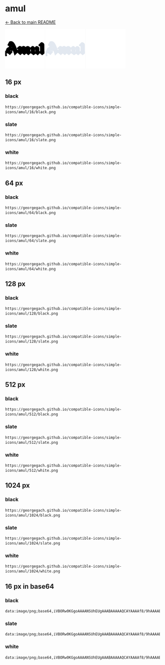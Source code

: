# amul

[← Back to main README](../../README.md)


<img src="./128/black.png" width="128" alt="amul black icon" />
<img src="./128/slate.png" width="128" alt="amul slate icon" />
<img src="./128/white.png" width="128" alt="amul white icon" />

## 16 px

### black
```
https://georgegach.github.io/compatible-icons/simple-icons/amul/16/black.png
```

### slate
```
https://georgegach.github.io/compatible-icons/simple-icons/amul/16/slate.png
```

### white
```
https://georgegach.github.io/compatible-icons/simple-icons/amul/16/white.png
```

## 64 px

### black
```
https://georgegach.github.io/compatible-icons/simple-icons/amul/64/black.png
```

### slate
```
https://georgegach.github.io/compatible-icons/simple-icons/amul/64/slate.png
```

### white
```
https://georgegach.github.io/compatible-icons/simple-icons/amul/64/white.png
```

## 128 px

### black
```
https://georgegach.github.io/compatible-icons/simple-icons/amul/128/black.png
```

### slate
```
https://georgegach.github.io/compatible-icons/simple-icons/amul/128/slate.png
```

### white
```
https://georgegach.github.io/compatible-icons/simple-icons/amul/128/white.png
```

## 512 px

### black
```
https://georgegach.github.io/compatible-icons/simple-icons/amul/512/black.png
```

### slate
```
https://georgegach.github.io/compatible-icons/simple-icons/amul/512/slate.png
```

### white
```
https://georgegach.github.io/compatible-icons/simple-icons/amul/512/white.png
```

## 1024 px

### black
```
https://georgegach.github.io/compatible-icons/simple-icons/amul/1024/black.png
```

### slate
```
https://georgegach.github.io/compatible-icons/simple-icons/amul/1024/slate.png
```

### white
```
https://georgegach.github.io/compatible-icons/simple-icons/amul/1024/white.png
```

## 16 px in base64

### black
```
data:image/png;base64,iVBORw0KGgoAAAANSUhEUgAAABAAAAAQCAYAAAAf8/9hAAAABmJLR0QA/wD/AP+gvaeTAAAAwUlEQVQ4je3QsUqCYRjF8Z/58ZX4QdBQkENCN9CSLU3NXYxr19AotYU3URfg4tTWVAQ6KC3R0pCkWMsZmkRo9cDLywP/c87zvmz0b9Vz3+EWFQZreq/QghqeMMcbjlHmNAOXf4wFzvGBcYFD7GSbPVzjJHAzBV+Y4iDcKyao6ujhAiN8JrDCD7awjwYWKZB5ju0avgOP8IJOWovAu1hilqcs4pmhLHCPGzzjKMnvOE3TIy7RRxcPOMMQ7ZXfvNF6+gVBFyO5wnADdQAAAABJRU5ErkJggg==
```

### slate
```
data:image/png;base64,iVBORw0KGgoAAAANSUhEUgAAABAAAAAQCAYAAAAf8/9hAAAABmJLR0QA/wD/AP+gvaeTAAABH0lEQVQ4je3RsUocARSF4f/cnVkQhUUEsyGoAS0CNhIwSWFvk4exTRvwEdIIIe8gsbeysgpYKKKwG4vVKTYRcZ3ZuSeFLyAEq+Trfzhw4L+/JoDh9fir09ty7C297H1+Svjzevwp4UK2NRiNf4Tije0KsXVb9YYACwujst/v352cuLu+rhrAdjG4uf2gNvclfmtYVa+YFoeGVVADPjBs6HHerI0k7oErwwtDJ6Rz24uIucJNZxexBlyAJXiLmSU8yZQlFo1qRC08j/UAXpa4N6DB6FdNYgWXNmfgdzZCFIEA9xIyxCSTbshTK2pggukWOL+H9IWmPY2yXMmkcbiS201FOZPZHhPxsXHxrVTuZEwP3Ob7IjpH6vj1Mxz77/kDV+qKRF/h/C4AAAAASUVORK5CYII=
```

### white
```
data:image/png;base64,iVBORw0KGgoAAAANSUhEUgAAABAAAAAQCAYAAAAf8/9hAAAABmJLR0QA/wD/AP+gvaeTAAAAyElEQVQ4je3QsSqFcRzG8c+bf2/0KjFQBhQXIIXFJdjdhtViO5PZKDfBLZhsJhKGI4us5zhHHst/MIkynm892/d5+vVjwv+Q5CxJP8nxHzpHSQ4kaZLcJBkneUmynqSt6arcfiuWJHtJ3pI8FSxjGlNYwAk2q98laTBI8oyl6t2jj9mCHjbwgAZb6DBEsIhRzTzesYIBNElGVXzEHXbqUKlXzOGzDrb4qGNDtAUXOMUtVjHGK7Yxg2vs4xyHuMQurrD226dP+IEvYEtkkqbT0v4AAAAASUVORK5CYII=
```

